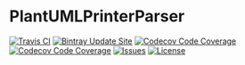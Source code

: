 # PlantUMLPrinterParser

[![Travis CI](https://img.shields.io/travis/Cooperate-Project/PlantUMLPrinterParser.svg)](https://travis-ci.org/Cooperate-Project/PlantUMLPrinterParser)
[![Bintray Update Site](https://img.shields.io/bintray/v/cooperate-project/Notation2Plant/updatesite.svg)](https://dl.bintray.com/cooperate-project/Notation2Plant/latest/)
[![Codecov Code Coverage](https://img.shields.io/sonar/https/mammutbaum36.fzi.de/sonar/de.cooperateproject.plantumlpp:de.cooperateproject.plantumlpp.main/coverage.svg)](https://mammutbaum36.fzi.de/sonar/drilldown/measures?id=de.cooperateproject.plantumlpp%3Ade.cooperateproject.plantumlpp.main&metric=uncovered_lines&highlight=coverage)
[![Codecov Code Coverage](https://img.shields.io/sonar/https/mammutbaum36.fzi.de/sonar/de.cooperateproject.plantumlpp:de.cooperateproject.plantumlpp.main/tech_debt.svg)](https://mammutbaum36.fzi.de/sonar/overview/debt?id=de.cooperateproject.plantumlpp%3Ade.cooperateproject.plantumlpp.main)
[![Issues](https://img.shields.io/github/issues/Cooperate-Project/PlantUMLPrinterParser.svg)](https://github.com/Cooperate-Project/PlantUMLPrinterParser/issues)
[![License](https://img.shields.io/github/license/Cooperate-Project/PlantUMLPrinterParser.svg)](https://raw.githubusercontent.com/Cooperate-Project/PlantUMLPrinterParser/master/LICENSE)
